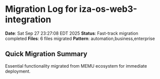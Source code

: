 # Migration Log for iza-os-web3-integration

**Date**: Sat Sep 27 23:27:08 EDT 2025
**Status**: Fast-track migration completed
**Files**:        6 files migrated
**Pattern**: automation,business,enterprise

## Quick Migration Summary
Essential functionality migrated from MEMU ecosystem for immediate deployment.
